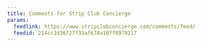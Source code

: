 ```yaml
---
title: Comments for Strip Club Concierge
params:
  feedlink: https://www.stripclubconcierge.com/comments/feed/
  feedid: 214cc1d36727f33af670a107f8979217
---
```

